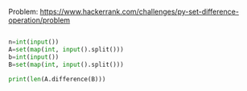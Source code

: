 Problem: https://www.hackerrank.com/challenges/py-set-difference-operation/problem

```python

n=int(input())
A=set(map(int, input().split()))
b=int(input())
B=set(map(int, input().split()))

print(len(A.difference(B)))

```
